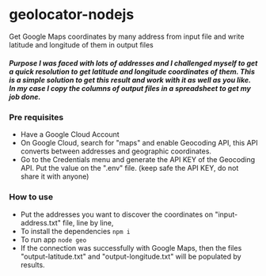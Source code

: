 # geolocator-nodejs

Get Google Maps coordinates by many address from input file and write latitude and longitude of them in output files

##### Purpose I was faced with lots of addresses and I challenged myself to get a quick resolution to get latitude and longitude coordinates of them. This is a simple solution to get this result and work with it as well as you like. In my case I copy the columns of output files in a spreadsheet to get my job done.


### Pre requisites

* Have a Google Cloud Account
* On Google Cloud, search for "maps" and enable Geocoding API, this API converts between addresses and geographic coordinates.
* Go to the Credentials menu and generate the API KEY of the Geocoding API. Put the value on the ".env" file. (keep safe the API KEY, do not share it with anyone)


### How to use

* Put the addresses you want to discover the coordinates on "input-address.txt" file, line by line,
* To install the dependencies
```npm i```
* To run app
```node geo```
* If the connection was successfully with Google Maps, then the files "output-latitude.txt" and "output-longitude.txt" will be populated by results.
